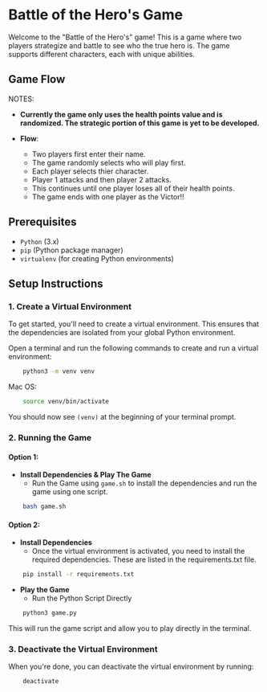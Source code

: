 # Battle of the Hero's Game

Welcome to the "Battle of the Hero's" game! This is a game where two players strategize and battle to see who the true hero is. The game supports different characters, each with unique abilities.

## Game Flow

NOTES:

- **Currently the game only uses the health points value and is randomized. The strategic portion of this game is yet to be developed.**

- **Flow**:
    - Two players first enter their name.
    - The game randomly selects who will play first.
    - Each player selects thier character.
    - Player 1 attacks and then player 2 attacks.
    - This continues until one player loses all of their health points.
    - The game ends with one player as the Victor!!


## Prerequisites

- `Python` (3.x)
- `pip` (Python package manager)
- `virtualenv` (for creating Python environments)

## Setup Instructions

### 1. Create a Virtual Environment

To get started, you'll need to create a virtual environment. This ensures that the dependencies are isolated from your global Python environment.

Open a terminal and run the following commands to create and run a virtual environment:

```bash
    python3 -m venv venv
```

Mac OS:
```bash
    source venv/bin/activate
```

You should now see `(venv)` at the beginning of your terminal prompt.

### 2. Running the Game

#### Option 1:
- **Install Dependencies & Play The Game**
    - Run the Game using `game.sh` to install the dependencies and run the game using one script.
```bash
    bash game.sh
```

#### Option 2:
- **Install Dependencies**
    - Once the virtual environment is activated, you need to install the required dependencies. These are listed in the requirements.txt file. 
```bash
    pip install -r requirements.txt
```

- **Play the Game**
    - Run the Python Script Directly
```bash
    python3 game.py
```
This will run the game script and allow you to play directly in the terminal.

### 3. Deactivate the Virtual Environment
When you're done, you can deactivate the virtual environment by running:

```bash
    deactivate
```